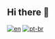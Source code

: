 ## Hi there 👋
[![en](https://img.shields.io/badge/lang-en-red.svg)](https://github.com/Leobiolcati/Leobiolcati/blob/main/README.md)
[![pt-br](https://img.shields.io/badge/lang-pt--br-green.svg)](https://github.com/Leobiolcati/Leobiolcati/blob/main/README.pt-br.md)

<!--
**Leobiolcati/Leobiolcati** is a ✨ _special_ ✨ repository because its `README.md` (this file) appears on your GitHub profile.

Here are some ideas to get you started:

- 🔭 I’m currently working on ...
- 🌱 I’m currently learning ...
- 👯 I’m looking to collaborate on ...
- 🤔 I’m looking for help with ...
- 💬 Ask me about ...
- 📫 How to reach me: ...
- 😄 Pronouns: ...
- ⚡ Fun fact: ...
-->
